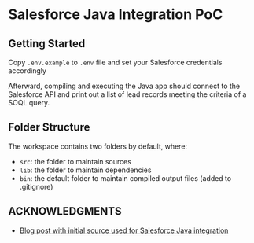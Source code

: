# Salesforce Java Integration PoC

## Getting Started

Copy `.env.example` to `.env` file and set your Salesforce credentials accordingly

Afterward, compiling and executing the Java app should connect to the Salesforce API
and print out a list of lead records meeting the criteria of a SOQL query.

## Folder Structure

The workspace contains two folders by default, where:

- `src`: the folder to maintain sources
- `lib`: the folder to maintain dependencies
- `bin`: the default folder to maintain compiled output files (added to .gitignore)

## ACKNOWLEDGMENTS

- [Blog post with initial source used for Salesforce Java integration](https://lovesalesforceyes.blogspot.com/2021/03/salesforce-and-java-integration-with.html)
